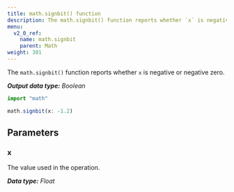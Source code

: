 ```yaml
---
title: math.signbit() function
description: The math.signbit() function reports whether `x` is negative or negative zero.
menu:
  v2_0_ref:
    name: math.signbit
    parent: Math
weight: 301
---
```


The `math.signbit()` function reports whether `x` is negative or negative zero.

_**Output data type:** Boolean_

```js
import "math"

math.signbit(x: -1.2)
```

## Parameters

### x
The value used in the operation.

_**Data type:** Float_
